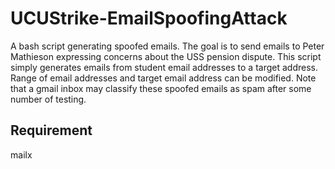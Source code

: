 # UCUStrike-EmailSpoofingAttack
A bash script generating spoofed emails. The goal is to send emails to Peter Mathieson expressing concerns about the USS pension dispute. This script simply generates emails from student email addresses to a target address. Range of email addresses and target email address can be modified. Note that a gmail inbox may classify these spoofed emails as spam after some number of testing.

## Requirement
mailx
